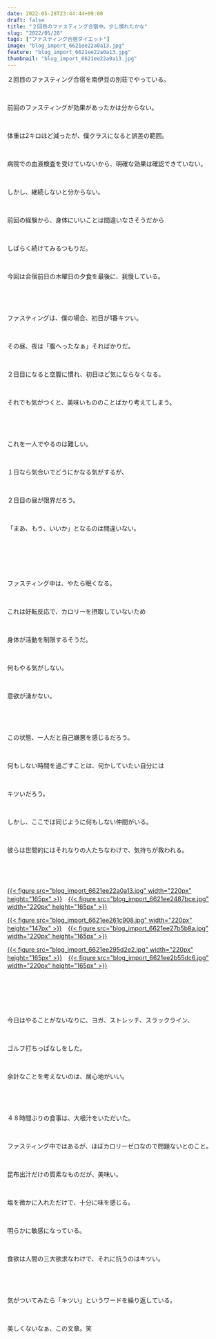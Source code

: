 ```yaml
---
date: 2022-05-28T23:44:44+09:00
draft: false
title: "２回目のファスティング合宿中。少し慣れたかな"
slug: "2022/05/28"
tags: ["ファスティング合宿ダイエット"]
image: "blog_import_6621ee22a0a13.jpg"
feature: "blog_import_6621ee22a0a13.jpg"
thumbnail: "blog_import_6621ee22a0a13.jpg"
---
```

<p>２回目のファスティング合宿を南伊豆の別荘でやっている。</p><p> </p><p>前回のファスティングが効果があったかは分からない。</p><p> </p><p>体重は2キロほど減ったが、僕クラスになると誤差の範囲。</p><p> </p><p>病院での血液検査を受けていないから、明確な効果は確認できていない。</p><p> </p><p>しかし、継続しないと分からない。</p><p> </p><p>前回の経験から、身体にいいことは間違いなさそうだから</p><p> </p><p>しばらく続けてみるつもりだ。</p><p> </p><p>今回は合宿前日の木曜日の夕食を最後に、我慢している。</p><p> </p><p> </p><p>ファスティングは、僕の場合、初日が1番キツい。</p><p> </p><p>その昼、夜は「腹へったなぁ」そればかりだ。</p><p> </p><p>２日目になると空腹に慣れ、初日ほど気にならなくなる。</p><p> </p><p>それでも気がつくと、美味いもののことばかり考えてしまう。</p><p> </p><p> </p><p>これを一人でやるのは難しい。</p><p> </p><p>１日なら気合いでどうにかなる気がするが、</p><p> </p><p>２日目の昼が限界だろう。</p><p> </p><p>「まあ、もう、いいか」となるのは間違いない。</p><p> </p><p> </p><p> </p><p>ファスティング中は、やたら眠くなる。</p><p> </p><p>これは好転反応で、カロリーを摂取していないため</p><p> </p><p>身体が活動を制限するそうだ。</p><p> </p><p>何もやる気がしない。</p><p> </p><p>意欲が湧かない。</p><p> </p><p> </p><p>この状態、一人だと自己嫌悪を感じるだろう。</p><p> </p><p>何もしない時間を過ごすことは、何かしていたい自分には</p><p> </p><p>キツいだろう。</p><p> </p><p>しかし、ここでは同じように何もしない仲間がいる。</p><p> </p><p>彼らは世間的にはそれなりの人たちなわけで、気持ちが救われる。</p><p> </p><p> </p><p><a href="blog_import_6621ee22a0a13.jpg">{{< figure src="blog_import_6621ee22a0a13.jpg" width="220px" height="165px" >}}</a>　<a href="blog_import_6621ee2487bce.jpg">{{< figure src="blog_import_6621ee2487bce.jpg" width="220px" height="165px" >}}</a></p><p><a href="blog_import_6621ee261c908.jpg">{{< figure src="blog_import_6621ee261c908.jpg" width="220px" height="147px" >}}</a>　<a href="blog_import_6621ee27b5b8a.jpg">{{< figure src="blog_import_6621ee27b5b8a.jpg" width="220px" height="165px" >}}</a></p><p><a href="blog_import_6621ee295d2e2.jpg">{{< figure src="blog_import_6621ee295d2e2.jpg" width="220px" height="165px" >}}</a>　<a href="blog_import_6621ee2b55dc6.jpg">{{< figure src="blog_import_6621ee2b55dc6.jpg" width="220px" height="165px" >}}</a></p><p> </p><p> </p><p> </p><p>今日はやることがないなりに、ヨガ、ストレッチ、スラックライン、</p><p> </p><p>ゴルフ打ちっぱなしをした。</p><p> </p><p>余計なことを考えないのは、居心地がいい。</p><p> </p><p> </p><p>４８時間ぶりの食事は、大根汁をいただいた。</p><p> </p><p>ファスティング中ではあるが、ほぼカロリーゼロなので問題ないとのこと。</p><p> </p><p>昆布出汁だけの質素なものだが、美味い。</p><p> </p><p>塩を微かに入れただけで、十分に味を感じる。</p><p> </p><p>明らかに敏感になっている。</p><p> </p><p>食欲は人間の三大欲求なわけで、それに抗うのはキツい。</p><p> </p><p> </p><p>気がついてみたら「キツい」というワードを繰り返している。</p><p> </p><p>美しくないなぁ、この文章。笑</p>

